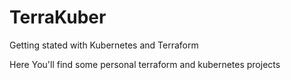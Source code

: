 # TerraKuber
Getting stated with Kubernetes and Terraform

Here You'll find some personal terraform and kubernetes projects
